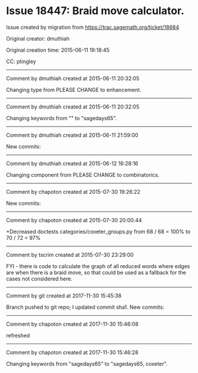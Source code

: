 # Issue 18447: Braid move calculator.

Issue created by migration from https://trac.sagemath.org/ticket/18684

Original creator: dmuthiah

Original creation time: 2015-06-11 19:18:45

CC:  ptingley




---

Comment by dmuthiah created at 2015-06-11 20:32:05

Changing type from PLEASE CHANGE to enhancement.


---

Comment by dmuthiah created at 2015-06-11 20:32:05

Changing keywords from "" to "sagedays65".


---

Comment by dmuthiah created at 2015-06-11 21:59:00

New commits:


---

Comment by dmuthiah created at 2015-06-12 16:28:16

Changing component from PLEASE CHANGE to combinatorics.


---

Comment by chapoton created at 2015-07-30 19:26:22

New commits:


---

Comment by chapoton created at 2015-07-30 20:00:44

+Decreased doctests categories/coxeter_groups.py from 68 / 68 = 100% to 70 / 72 = 97%


---

Comment by tscrim created at 2015-07-30 23:29:00

FYI - there is code to calculate the graph of all reduced words where edges are when there is a braid move, so that could be used as a fallback for the cases not considered here.


---

Comment by git created at 2017-11-30 15:45:38

Branch pushed to git repo; I updated commit sha1. New commits:


---

Comment by chapoton created at 2017-11-30 15:46:08

refreshed


---

Comment by chapoton created at 2017-11-30 15:46:28

Changing keywords from "sagedays65" to "sagedays65, coxeter".
